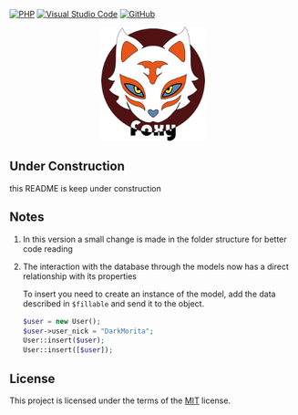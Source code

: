 
[![PHP](https://img.shields.io/badge/php-%23777BB4.svg?style=for-the-badge&logo=php&logoColor=white)](https://www.php.net/)
[![Visual Studio Code](https://img.shields.io/badge/VSC-0078d7.svg?style=for-the-badge&logo=visual-studio-code&logoColor=white)](https://code.visualstudio.com/)
[![GitHub](https://img.shields.io/badge/github-%23121011.svg?style=for-the-badge&logo=github&logoColor=white)](https://github.com/AdrianY1997)

[<div style="width: 100%; text-align: center"><img src="./Resources/img/favicon.png" height="200" style="" /></div>]()


## Under Construction

this README is keep under construction

## Notes

1. In this version a small change is made in the folder structure for better code reading
2. The interaction with the database through the models now has a direct relationship with its properties
    
    To insert you need to create an instance of the model, add the data described in `$fillable` and send it to the object.
    
    ```php
    $user = new User();
    $user->user_nick = "DarkMorita";
    User::insert($user); 
    User::insert([$user]);
    ```

## License

This project is licensed under the terms of the [MIT](http://opensource.org/licenses/mit-license.php) license.